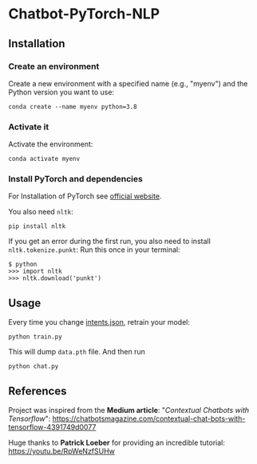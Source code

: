 # Chatbot-PyTorch-NLP

## Installation

### Create an environment
Create a new environment with a specified name (e.g., "myenv") and the Python version you want to use:
```console
conda create --name myenv python=3.8
```

### Activate it
Activate the environment:
```console
conda activate myenv
```

### Install PyTorch and dependencies

For Installation of PyTorch see [official website](https://pytorch.org/).

You also need `nltk`:
 ```console
pip install nltk
 ```

If you get an error during the first run, you also need to install `nltk.tokenize.punkt`:
Run this once in your terminal:
 ```console
$ python
>>> import nltk
>>> nltk.download('punkt')
```

## Usage
Every time you change [intents.json](intents.json), retrain your model:
```console
python train.py
```
This will dump `data.pth` file. And then run
```console
python chat.py
```

## References
Project was inspired from the **Medium article**:
"*Contextual Chatbots with Tensorflow*": 
https://chatbotsmagazine.com/contextual-chat-bots-with-tensorflow-4391749d0077

Huge thanks to **Patrick Loeber** for providing an incredible tutorial:
https://youtu.be/RpWeNzfSUHw
